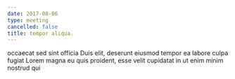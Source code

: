 ```yaml
---
date: 2017-08-06
type: meeting
cancelled: false
title: tempor aliqua.
---
```

occaecat sed sint officia Duis elit, deserunt eiusmod tempor ea labore culpa fugiat Lorem magna eu quis proident, esse velit cupidatat in ut enim minim nostrud qui